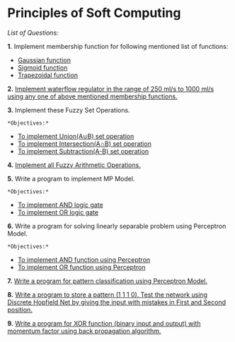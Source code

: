 # Principles of Soft Computing

*List of Questions:*

**1.** Implement membership function for following mentioned list of functions:

- [Gaussian function](https://github.com/utkryuk/Principles-of-Soft-Computing/blob/master/MATLAB%20codes/gaussianFunction.m)
- [Sigmoid function](https://github.com/utkryuk/Principles-of-Soft-Computing/blob/master/MATLAB%20codes/sigmoidFunction.m)
- [Trapezoidal function](https://github.com/utkryuk/Principles-of-Soft-Computing/tree/master/MATLAB%20codes/trapezoidalFunction.m)

**2.** [Implement waterflow regulator in the range of 250 ml/s to 1000 ml/s using any one of above mentioned membership functions.](https://github.com/utkryuk/Principles-of-Soft-Computing/blob/master/MATLAB%20codes/waterflowRegulator.m)

**3.** Implement these Fuzzy Set Operations.

    *Objectives:*
- [To implement Union(A∪B) set operation](https://github.com/utkryuk/Principles-of-Soft-Computing/blob/master/MATLAB%20codes/unionOfTwoSets.m)
- [To implement Intersection(A∩B) set operation](https://github.com/utkryuk/Principles-of-Soft-Computing/blob/master/MATLAB%20codes/intersectionOfTwoSets.m)
- [To implement Subtraction(A-B) set operation](https://github.com/utkryuk/Principles-of-Soft-Computing/blob/master/MATLAB%20codes/subtractionOfTwoSets.m)

**4.** [Implement all Fuzzy Arithmetic Operations.](https://github.com/utkryuk/Principles-of-Soft-Computing/blob/master/MATLAB%20codes/fuzzyOperations.m)

**5.** Write a program to implement MP Model.

    *Objectives:*
- [To implement AND logic gate](https://github.com/utkryuk/Principles-of-Soft-Computing/blob/master/MATLAB%20codes/mcCullochPittsANDFunction.m)
- [To implement OR logic gate](https://github.com/utkryuk/Principles-of-Soft-Computing/blob/master/MATLAB%20codes/mcCullochPittsORFunction.m)

**6.** Write a program for solving linearly separable problem using Perceptron Model.

    *Objectives:*
- [To implement AND function using Perceptron](https://github.com/utkryuk/Principles-of-Soft-Computing/blob/master/MATLAB%20codes/perceptronModelANDFunction.m)
- [To implement OR function using Perceptron](https://github.com/utkryuk/Principles-of-Soft-Computing/blob/master/MATLAB%20codes/perceptronModelORFunction.m)

**7.** [Write a program for pattern classification using Perceptron Model.](https://github.com/utkryuk/Principles-of-Soft-Computing/blob/master/MATLAB%20codes/patternClassificationUsingPerceptronModel.m)

**8.** [Write a program to store a pattern (1 1 1 0). Test the network using Discrete Hopfield Net by giving the input with mistakes in First and Second position.](https://github.com/utkryuk/Principles-of-Soft-Computing/blob/master/MATLAB%20codes/discreteHopfieldNetwork.m)

**9.** [Write a program for XOR function (binary input and output) with momentum factor using back propagation algorithm.](https://github.com/utkryuk/Principles-of-Soft-Computing/blob/master/MATLAB%20codes/xorFunctionWithMomentumFactorUsingBackPropogation.m)
